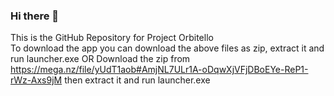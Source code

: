 ### Hi there 👋
This is the GitHub Repository for Project Orbitello     
To download the app you can download the above files as zip, extract it and run launcher.exe
OR
Download the zip from https://mega.nz/file/yUdT1aob#AmjNL7ULr1A-oDqwXjVFjDBoEYe-ReP1-rWz-Axs9jM 
then extract it and run launcher.exe


<!--
**orbitello/orbitello** is a ✨ _special_ ✨ repository because its `README.md` (this file) appears on your GitHub profile.

This is the GitHub Repository for Project Orbitello     
To download the app you can download the above files as zip, extract it and run launcher.exe
OR
Download the zip from https://mega.nz/file/yUdT1aob#AmjNL7ULr1A-oDqwXjVFjDBoEYe-ReP1-rWz-Axs9jM 
then extract it and run launcher.exe
